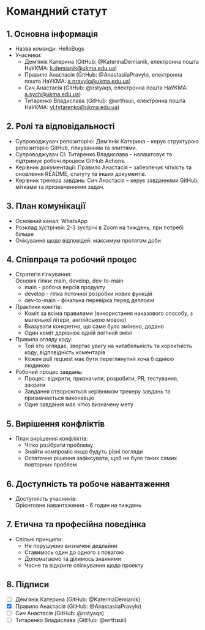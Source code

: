 # Командний статут  
## 1. Основна інформація  
- Назва команди: HelloBugs  
- Учасники:  
    - Демʼянік Катерина (GitHub: @KaterinaDemianik, електронна пошта НаУКМА: k.demianik@ukma.edu.ua)  
    - Правило Анастасія (GitHub: @AnastasiiaPravylo, електронна пошта НаУКМА: a.pravylo@ukma.edu.ua)  
    - Сич Анастасія (GitHub: @nstyaqs, електронна пошта НаУКМА: a.sych@ukma.edu.ua)  
    - Титаренко Владислава (GitHub: @wrthsuii, електронна пошта НаУКМА: vl.tytarenko@ukma.edu.ua)  
## 2. Ролі та відповідальності  
- Супроводжувач репозиторію: Демʼянік Катерина – керує структурою репозиторію GitHub, гілкуванням та злиттями.  
- Супроводжувач CI: Титаренко Владислава  – налаштовує та підтримує робочі процеси GitHub Actions.  
- Керівник документації: Правило Анастасія – забезпечує чіткість та оновлення README, статуту та інших документів.  
- Керівник трекера завдань: Сич Анастасія – керує завданнями GitHub, мітками та призначеннями задач.  
## 3. План комунікації  
- Основний канал: WhatsApp  
- Розклад зустрічей: 2-3 зустрічі в Zoom на тиждень, при потребі більше  
- Очікування щодо відповідей: максимум протягом доби  
## 4. Співпраця та робочий процес  
- Стратегія гілкування:   
Основні гілки: main, develop, dev-to-main  
    - main - робоча версія продукту  
    - develop - гілка поточної розробки нових функцій  
    - dev-to-main - фінальна перевірка перед деплоєм  
- Практики комітів:  
    - Коміт за всіма правилами (використання наказового способу, з маленької літери, англійською мовою)  
    - Вказувати конкретно, що саме було змінено, додано  
    - Один коміт дорівнює одній логічній зміні  
- Правила огляду коду:  
    - Той хто оглядає, звертає увагу на читабельність та коректність коду, відповідність коментарів  
    - Кожен pull request має бути переглянутий хоча б однією людиною  
- Робочий процес завдань:  
    - Процес: відкрити, призначити, розробити, PR, тестування, закрити  
    - Завдання створюються керівником трекеру завдань та призначається виконавцю  
    - Одне завдання має чітко визначену мету  
## 5. Вирішення конфліктів  
- План вирішення конфліктів:  
    - Чітко розібрати проблему  
    - Знайти компроміс якщо будуть різні погляди  
    - Остаточне рішення зафіксувати, щоб не було таких самих повторних проблем  
## 6. Доступність та робоче навантаження  
- Доступність учасників:   
Орієнтовне навантаження - 6 годин на тиждень  
## 7. Етична та професійна поведінка  
- Спільні принципи:   
    - Не порушуємо визначені дедлайни  
    - Ставимось один до одного з повагою  
    - Допомагаємо та ділимось знаннями  
    - Чесне та відкрите спілкування щодо проекту  
## 8. Підписи  
- [ ] Демʼянік Катерина (GitHub: @KaterinaDemianik)  
- [x] Правило Анастасія (GitHub: @AnastasiiaPravylo)  
- [ ] Сич Анастасія (GitHub: @nstyaqs)  
- [ ] Титаренко Владислава (GitHub: @wrthsuii)  
